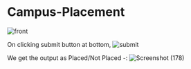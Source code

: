# Campus-Placement

![front](https://github.com/anu-gtb/Campus-Placement/assets/140297541/2f15e333-29ac-4457-b17d-73a8b276d686)


On clicking submit button at bottom,
![submit](https://github.com/anu-gtb/Campus-Placement/assets/140297541/d325d2d7-a952-4606-bbde-532888c8de3f)


We get the output as Placed/Not Placed -:
![Screenshot (178)](https://github.com/anu-gtb/Campus-Placement/assets/140297541/30fb59ba-9cb0-4ca9-934c-954b15bc5a29)


